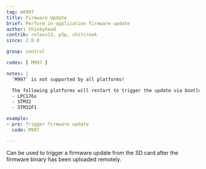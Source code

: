 ```yaml
---
tag: m0997
title: Firmware Update
brief: Perform in-application firmware update
author: thinkyhead
contrib: reloxx13, p3p, shitcreek
since: 2.0.0

group: control

codes: [ M997 ]

notes: |
  `M997` is not supported by all platforms!

  The following platforms will restart to trigger the update via bootloader:
  - LPC176x
  - STM32
  - STM32F1

example:
- pre: Trigger firmware update
  code: M997

---
```


Can be used to trigger a firmware update from the SD card after the firmware binary has been uploaded remotely.
